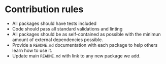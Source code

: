 # Contribution rules

- All packages should have tests included
- Code should pass all standard validations and linting
- All packages should be as self-contained as possible with the minimun amount of external dependencies possible.
- Provide a `README.md` documentation with each package to help others learn how to use it.
- Update main `README.md` with link to any new package we add.
